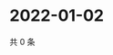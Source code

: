 # 2022-01-02

共 0 条

<!-- BEGIN WEIBO -->
<!-- 最后更新时间 Sun Jan 02 2022 07:14:44 GMT+0800 (China Standard Time) -->

<!-- END WEIBO -->
